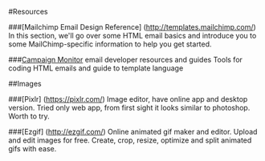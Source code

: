 #Resources

###[Mailchimp Email Design Reference] (http://templates.mailchimp.com/)
In this section, we'll go over some HTML email basics and introduce you to some MailChimp-specific information to help you get started.

###[Campaign Monitor](https://www.campaignmonitor.com/dev-resources/) email developer resources and guides
Tools for coding HTML emails and guide to template language

##Images

###[Pixlr] (https://pixlr.com/)
Image editor, have online app and desktop version. Tried only web app, from first sight it looks similar to photoshop. Worth to try.

###[Ezgif] (http://ezgif.com/)
Online animated gif maker and editor. Upload and edit images for free. Create, crop, resize, optimize and split animated gifs with ease.

